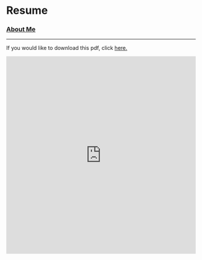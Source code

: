 <script src="https://kit.fontawesome.com/aba1d8c3e9.js" crossorigin="anonymous"></script>

<h1>Resume</h1>

<h3><a href = "https://johnaceto.github.io/">About Me</a></h3>

---
If you would like to download this pdf, click <a href ="https://johnaceto.github.io/assets/downloads/resume_fall19.pdf" download>here.</a>

<embed src="https://johnaceto.github.io/assets/downloads/resume_fall19.pdf" type="application/pdf" width="100%" height="525px" />